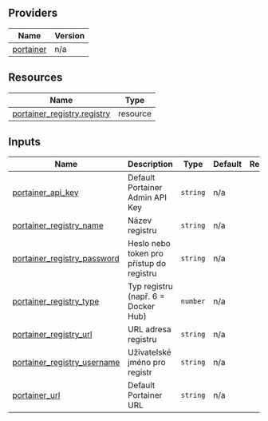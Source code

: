 <!-- BEGIN_TF_DOCS -->


## Providers

| Name | Version |
|------|---------|
| <a name="provider_portainer"></a> [portainer](#provider\_portainer) | n/a |

## Resources

| Name | Type |
|------|------|
| [portainer_registry.registry](https://registry.terraform.io/providers/portainer/portainer/latest/docs/resources/registry) | resource |

## Inputs

| Name | Description | Type | Default | Required |
|------|-------------|------|---------|:--------:|
| <a name="input_portainer_api_key"></a> [portainer\_api\_key](#input\_portainer\_api\_key) | Default Portainer Admin API Key | `string` | n/a | yes |
| <a name="input_portainer_registry_name"></a> [portainer\_registry\_name](#input\_portainer\_registry\_name) | Název registru | `string` | n/a | yes |
| <a name="input_portainer_registry_password"></a> [portainer\_registry\_password](#input\_portainer\_registry\_password) | Heslo nebo token pro přístup do registru | `string` | n/a | yes |
| <a name="input_portainer_registry_type"></a> [portainer\_registry\_type](#input\_portainer\_registry\_type) | Typ registru (např. 6 = Docker Hub) | `number` | n/a | yes |
| <a name="input_portainer_registry_url"></a> [portainer\_registry\_url](#input\_portainer\_registry\_url) | URL adresa registru | `string` | n/a | yes |
| <a name="input_portainer_registry_username"></a> [portainer\_registry\_username](#input\_portainer\_registry\_username) | Uživatelské jméno pro registr | `string` | n/a | yes |
| <a name="input_portainer_url"></a> [portainer\_url](#input\_portainer\_url) | Default Portainer URL | `string` | n/a | yes |
<!-- END_TF_DOCS -->